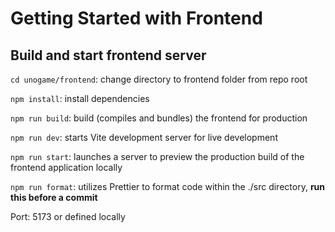 # Getting Started with Frontend

## Build and start frontend server

`cd unogame/frontend`: change directory to frontend folder from repo root

`npm install`: install dependencies

`npm run build`: build (compiles and bundles) the frontend for production

`npm run dev`: starts Vite development server for live development

`npm run start`: launches a server to preview the production build of the frontend application locally

`npm run format`: utilizes Prettier to format code within the ./src directory, **run this before a commit**

Port: 5173 or defined locally
